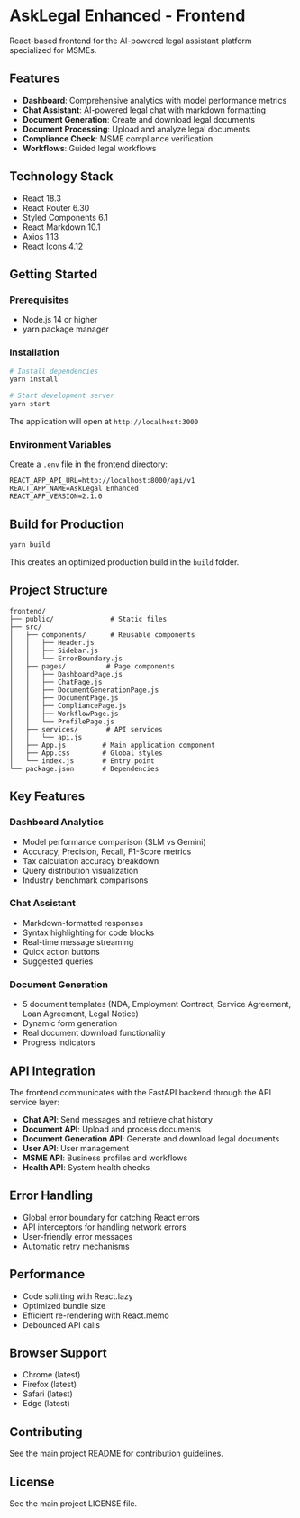 # AskLegal Enhanced - Frontend

React-based frontend for the AI-powered legal assistant platform specialized for MSMEs.

## Features

- **Dashboard**: Comprehensive analytics with model performance metrics
- **Chat Assistant**: AI-powered legal chat with markdown formatting
- **Document Generation**: Create and download legal documents
- **Document Processing**: Upload and analyze legal documents
- **Compliance Check**: MSME compliance verification
- **Workflows**: Guided legal workflows

## Technology Stack

- React 18.3
- React Router 6.30
- Styled Components 6.1
- React Markdown 10.1
- Axios 1.13
- React Icons 4.12

## Getting Started

### Prerequisites

- Node.js 14 or higher
- yarn package manager

### Installation

```bash
# Install dependencies
yarn install

# Start development server
yarn start
```

The application will open at `http://localhost:3000`

### Environment Variables

Create a `.env` file in the frontend directory:

```
REACT_APP_API_URL=http://localhost:8000/api/v1
REACT_APP_NAME=AskLegal Enhanced
REACT_APP_VERSION=2.1.0
```

## Build for Production

```bash
yarn build
```

This creates an optimized production build in the `build` folder.

## Project Structure

```
frontend/
├── public/              # Static files
├── src/
│   ├── components/      # Reusable components
│   │   ├── Header.js
│   │   ├── Sidebar.js
│   │   └── ErrorBoundary.js
│   ├── pages/          # Page components
│   │   ├── DashboardPage.js
│   │   ├── ChatPage.js
│   │   ├── DocumentGenerationPage.js
│   │   ├── DocumentPage.js
│   │   ├── CompliancePage.js
│   │   ├── WorkflowPage.js
│   │   └── ProfilePage.js
│   ├── services/       # API services
│   │   └── api.js
│   ├── App.js         # Main application component
│   ├── App.css        # Global styles
│   └── index.js       # Entry point
└── package.json       # Dependencies
```

## Key Features

### Dashboard Analytics
- Model performance comparison (SLM vs Gemini)
- Accuracy, Precision, Recall, F1-Score metrics
- Tax calculation accuracy breakdown
- Query distribution visualization
- Industry benchmark comparisons

### Chat Assistant
- Markdown-formatted responses
- Syntax highlighting for code blocks
- Real-time message streaming
- Quick action buttons
- Suggested queries

### Document Generation
- 5 document templates (NDA, Employment Contract, Service Agreement, Loan Agreement, Legal Notice)
- Dynamic form generation
- Real document download functionality
- Progress indicators

## API Integration

The frontend communicates with the FastAPI backend through the API service layer:

- **Chat API**: Send messages and retrieve chat history
- **Document API**: Upload and process documents
- **Document Generation API**: Generate and download legal documents
- **User API**: User management
- **MSME API**: Business profiles and workflows
- **Health API**: System health checks

## Error Handling

- Global error boundary for catching React errors
- API interceptors for handling network errors
- User-friendly error messages
- Automatic retry mechanisms

## Performance

- Code splitting with React.lazy
- Optimized bundle size
- Efficient re-rendering with React.memo
- Debounced API calls

## Browser Support

- Chrome (latest)
- Firefox (latest)
- Safari (latest)
- Edge (latest)

## Contributing

See the main project README for contribution guidelines.

## License

See the main project LICENSE file.